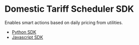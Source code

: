 # Domestic Tariff Scheduler SDK

Enables smart actions based on daily pricing from utilities.

- [Python SDK](./python/readme.md)
- [Javascript SDK](./javascript/readme.md)
